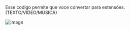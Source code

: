 Esse codigo permite que voce convertar para estensões.
(TEXTO/VIDEO/MUSICA)

![image](https://github.com/user-attachments/assets/db0249ae-3626-4b69-8373-bf9c6833d7e0)

